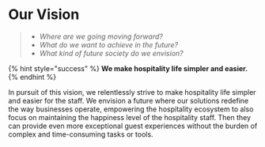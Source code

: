 # Our Vision

> * _Where are we going moving forward?_
> * _What do we want to achieve in the future?_
> * _What kind of future society do we envision?_

{% hint style="success" %}
**We make hospitality life simpler and easier.**
{% endhint %}

In pursuit of this vision, we relentlessly strive to make hospitality life simpler and easier for the staff. We envision a future where our solutions redefine the way businesses operate, empowering the hospitality ecosystem to also focus on maintaining the happiness level of the hospitality staff. Then they can provide even more exceptional guest experiences without the burden of complex and time-consuming tasks or tools.
